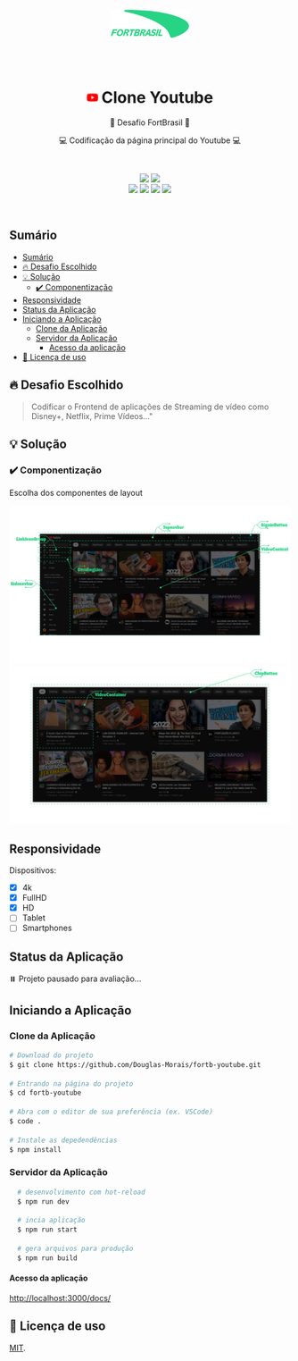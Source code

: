 <!-- markdownlint-disable MD033 MD036 MD041 MD014 -->
<p align="center">
  <img src="./public/img/fortBrasil.png" height="50">
</p>
<br>
<br>

<h1 align="center"><img src="./public/icons/logo-youtube.png" height="20"> Clone Youtube</h1>
<p align="center">💚 Desafio FortBrasil 💚</p>
<p align="center">
💻 Codificação da página principal do Youtube 💻
</p>

<br>

<p align="center">
<img src="https://img.shields.io/badge/Dev-Frontend-brightgreen?style=for-the-badge&logo=rocketdotchat" height="23">
<img src="https://img.shields.io/badge/NextJS-TypeScript-red?style=for-the-badge&logo=react" height="23">
<br>
<img src="https://img.shields.io/github/issues/Douglas-Morais/fortb-youtube?style=for-the-badge" height="23">
<img src="https://img.shields.io/github/forks/Douglas-Morais/fortb-youtube?style=for-the-badge" height="23">
<img src="https://img.shields.io/github/stars/Douglas-Morais/fortb-youtube?style=for-the-badge" height="23">
<img src="https://img.shields.io/github/license/Douglas-Morais/fortb-youtube?style=for-the-badge" height="23">
</p>
<br>


## Sumário

- [Sumário](#sumário)
- [🔥 Desafio Escolhido](#-desafio-escolhido)
- [💡 Solução](#-solução)
  - [✔️ Componentização](#️-componentização)
- [Responsividade](#responsividade)
- [Status da Aplicação](#status-da-aplicação)
- [Iniciando a Aplicação](#iniciando-a-aplicação)
  - [Clone da Aplicação](#clone-da-aplicação)
  - [Servidor da Aplicação](#servidor-da-aplicação)
    - [Acesso da aplicação](#acesso-da-aplicação)
- [🔑 Licença de uso](#-licença-de-uso)

## 🔥 Desafio Escolhido

> Codificar o Frontend de aplicações de Streaming de vídeo como Disney+, Netflix, Prime
Vídeos..."

## 💡 Solução

### ✔️ Componentização

Escolha dos componentes de layout

<img src="./public/img/grid@png-8.png">

<img src="./public/img/content@png-8.png">

## Responsividade

Dispositivos:
- [x] 4k
- [x] FullHD
- [x] HD
- [ ] Tablet
- [ ] Smartphones

## Status da Aplicação

⏸️ Projeto pausado para avaliação...

## Iniciando a Aplicação

### Clone da Aplicação

```bash
# Download do projeto
$ git clone https://github.com/Douglas-Morais/fortb-youtube.git

# Entrando na página do projeto
$ cd fortb-youtube

# Abra com o editor de sua preferência (ex. VSCode)
$ code .

# Instale as depedendências
$ npm install
```

### Servidor da Aplicação

```bash
  # desenvolvimento com hot-reload
  $ npm run dev

  # incia aplicação
  $ npm run start

  # gera arquivos para produção
  $ npm run build
```

#### Acesso da aplicação

[http://localhost:3000/docs/](http://localhost:3000/docs/)

## 🔑 Licença de uso

[MIT](LICENSE).
